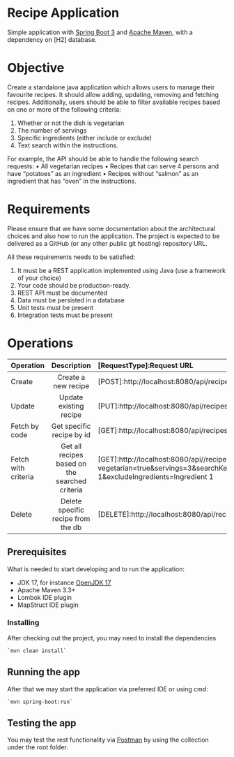 # Recipe Application

Simple application with [Spring Boot 3](https://spring.io/projects/spring-boot) and [Apache Maven](https://maven.apache.org/),
with a dependency on [H2] database.


# Objective

Create a standalone java application which allows users to manage their favourite recipes. 
It should allow adding, updating, removing and fetching recipes. 
Additionally, users should be able to filter available recipes based on one or more of the following criteria:
1. Whether or not the dish is vegetarian
2. The number of servings
3. Specific ingredients (either include or exclude)
4. Text search within the instructions.

For example, the API should be able to handle the following search requests:
   • All vegetarian recipes
   • Recipes that can serve 4 persons and have “potatoes” as an ingredient
   • Recipes without “salmon” as an ingredient that has “oven” in the instructions.

# Requirements

Please ensure that we have some documentation about the architectural choices and also how to run the application. 
The project is expected to be delivered as a GitHub (or any other public git hosting) repository URL.

All these requirements needs to be satisfied:
1. It must be a REST application implemented using Java (use a framework of your choice)
2. Your code should be production-ready.
3. REST API must be documented
4. Data must be persisted in a database
5. Unit tests must be present
6. Integration tests must be present

# Operations

| Operation           |                  Description                   | [RequestType]:Request URL                                                                                                                      |
|:--------------------|:----------------------------------------------:|:-----------------------------------------------------------------------------------------------------------------------------------------------|
| Create              |              Create a new recipe               | [POST]:http://localhost:8080/api/recipes/add                                                                                                   |
| Update              |             Update existing recipe             | [PUT]:http://localhost:8080/api/recipes/update                                                                                                 |
| Fetch by code       |           Get specific recipe by id            | [GET]:http://localhost:8080/api/recipes/{id}                                                                                                   |
| Fetch with criteria | Get all recipes based on the searched criteria | [GET]:http://localhost:8080/api//recipes?vegetarian=true&servings=3&searchKey&includeIngredients=Ingredient 1&excludeIngredients=Ingredient 1  |
| Delete              |       Delete specific recipe from the db       | [DELETE]:http://localhost:8080/api/recipes/{id}                                                                                                |


## Prerequisites

What is needed to start developing and to run the application:

- JDK 17, for instance [OpenJDK 17](https://openjdk.java.net/projects/jdk/17/)
- Apache Maven 3.3+
- Lombok IDE plugin
- MapStruct IDE plugin

### Installing

After checking out the project, you may need to install the dependencies

    `mvn clean install`

## Running the app

After that we may start the application via preferred IDE or using cmd:

    `mvn spring-boot:run`

## Testing the app

You may test the rest functionality via [Postman](https://www.postman.com/) by using the collection under the root folder.